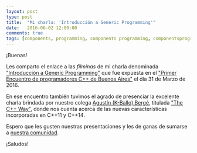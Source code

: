 ```yaml
---
layout: post
type: post
title:  "Mi charla: 'Introducción a Generic Programming'"
date:   2016-06-02 12:00:00
comments: true
tags: [components, programming, components programming, componentsprogramming, stepanov, knuth, stroustrup, generic, genericprogramming, generic programming, genericity, concepts, math, mathematics, elements, eop, contracts, performance, c++, cpp, c, java, dotnet, c#, csharp, python, ruby, javascript, haskell, dlang, rust, golang, eiffel, templates, metaprogramming, book, fmgp]
---
```


¡Buenas!

Les comparto el enlace a las *filminas* de mi charla denominada ["Introducción a Generic Programming"](http://prezi.com/fxhtgwvubb10/?utm_campaign=share&utm_medium=copy&rc=ex0share) que fue expuesta en el ["Primer Encuentro de programadores C++ de Buenos Aires"](http://www.meetup.com/cpp-ba/events/228427233/) el día 31 de Marzo de 2016.

En ese encuentro también tuvimos el agrado de presenciar la excelente charla brindada por nuestro colega [Agustín (K-Ballo) Bergé](http://talesofcpp.fusionfenix.com/), titulada ["The C++ Way"](https://drive.google.com/open?id=0B1jygKCWf7aSQWt2NGlhTGtUdFM0VUVBQnU2SlQyNDQ1Z213), donde nos cuenta acerca de las nuevas características incorporadas en C++11 y C++14.

Espero que les gusten nuestras presentaciones y les de ganas de sumarse a [nuestra comunidad](www.meetup.com/cpp-ba/).

¡Saludos!


